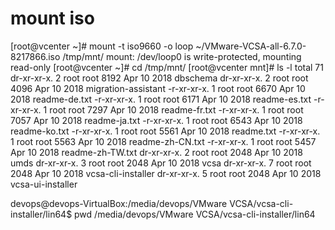 

# mount iso


[root@vcenter ~]# mount -t iso9660 -o loop ~/VMware-VCSA-all-6.7.0-8217866.iso /tmp/mnt/
mount: /dev/loop0 is write-protected, mounting read-only
[root@vcenter ~]# cd /tmp/mnt/
[root@vcenter mnt]# ls -l
total 71
dr-xr-xr-x. 2 root root 8192 Apr 10  2018 dbschema
dr-xr-xr-x. 2 root root 4096 Apr 10  2018 migration-assistant
-r-xr-xr-x. 1 root root 6670 Apr 10  2018 readme-de.txt
-r-xr-xr-x. 1 root root 6171 Apr 10  2018 readme-es.txt
-r-xr-xr-x. 1 root root 7297 Apr 10  2018 readme-fr.txt
-r-xr-xr-x. 1 root root 7057 Apr 10  2018 readme-ja.txt
-r-xr-xr-x. 1 root root 6543 Apr 10  2018 readme-ko.txt
-r-xr-xr-x. 1 root root 5561 Apr 10  2018 readme.txt
-r-xr-xr-x. 1 root root 5563 Apr 10  2018 readme-zh-CN.txt
-r-xr-xr-x. 1 root root 5457 Apr 10  2018 readme-zh-TW.txt
dr-xr-xr-x. 2 root root 2048 Apr 10  2018 umds
dr-xr-xr-x. 3 root root 2048 Apr 10  2018 vcsa
dr-xr-xr-x. 7 root root 2048 Apr 10  2018 vcsa-cli-installer
dr-xr-xr-x. 5 root root 2048 Apr 10  2018 vcsa-ui-installer


devops@devops-VirtualBox:/media/devops/VMware VCSA/vcsa-cli-installer/lin64$ pwd
/media/devops/VMware VCSA/vcsa-cli-installer/lin64


